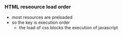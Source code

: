 ### HTML reseource load order
- most resources are preloaded
- so the key is execution order
    - the load of css blocks the execution of javascript
